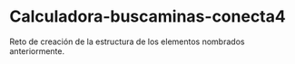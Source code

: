 # Calculadora-buscaminas-conecta4
Reto de creación de la estructura de los elementos nombrados anteriormente.
